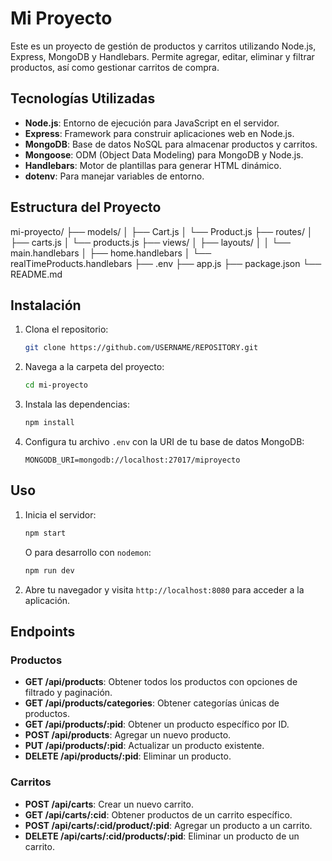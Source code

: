 # Mi Proyecto

Este es un proyecto de gestión de productos y carritos utilizando Node.js, Express, MongoDB y Handlebars. Permite agregar, editar, eliminar y filtrar productos, así como gestionar carritos de compra.

## Tecnologías Utilizadas

- **Node.js**: Entorno de ejecución para JavaScript en el servidor.
- **Express**: Framework para construir aplicaciones web en Node.js.
- **MongoDB**: Base de datos NoSQL para almacenar productos y carritos.
- **Mongoose**: ODM (Object Data Modeling) para MongoDB y Node.js.
- **Handlebars**: Motor de plantillas para generar HTML dinámico.
- **dotenv**: Para manejar variables de entorno.

## Estructura del Proyecto

mi-proyecto/
├── models/
│ ├── Cart.js
│ └── Product.js
├── routes/
│ ├── carts.js
│ └── products.js
├── views/
│ ├── layouts/
│ │ └── main.handlebars
│ ├── home.handlebars
│ └── realTimeProducts.handlebars
├── .env
├── app.js
├── package.json
└── README.md


## Instalación

1. Clona el repositorio:

   ```bash
   git clone https://github.com/USERNAME/REPOSITORY.git
   ```

2. Navega a la carpeta del proyecto:

   ```bash
   cd mi-proyecto
   ```

3. Instala las dependencias:

   ```bash
   npm install
   ```

4. Configura tu archivo `.env` con la URI de tu base de datos MongoDB:

   ```
   MONGODB_URI=mongodb://localhost:27017/miproyecto
   ```

## Uso

1. Inicia el servidor:

   ```bash
   npm start
   ```

   O para desarrollo con `nodemon`:

   ```bash
   npm run dev
   ```

2. Abre tu navegador y visita `http://localhost:8080` para acceder a la aplicación.

## Endpoints

### Productos

- **GET /api/products**: Obtener todos los productos con opciones de filtrado y paginación.
- **GET /api/products/categories**: Obtener categorías únicas de productos.
- **GET /api/products/:pid**: Obtener un producto específico por ID.
- **POST /api/products**: Agregar un nuevo producto.
- **PUT /api/products/:pid**: Actualizar un producto existente.
- **DELETE /api/products/:pid**: Eliminar un producto.

### Carritos

- **POST /api/carts**: Crear un nuevo carrito.
- **GET /api/carts/:cid**: Obtener productos de un carrito específico.
- **POST /api/carts/:cid/product/:pid**: Agregar un producto a un carrito.
- **DELETE /api/carts/:cid/products/:pid**: Eliminar un producto de un carrito.
